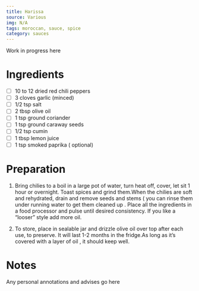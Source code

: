 ```yaml
---
title: Harissa
source: Various
img: N/A
tags: moroccan, sauce, spice
category: sauces
---
```


Work in progress here

Ingredients
===========

* [ ] 10 to 12 dried red chili peppers
* [ ] 3 cloves garlic (minced)
* [ ] 1/2 tsp salt
* [ ] 2 tbsp olive oil
* [ ] 1 tsp ground coriander
* [ ] 1 tsp ground caraway seeds
* [ ] 1/2 tsp cumin
* [ ] 1 tbsp lemon juice
* [ ] 1 tsp smoked paprika ( optional)

Preparation
===========
1. Bring chilies to a boil in a large pot of water, turn heat off, cover, let sit 1 hour or overnight. Toast spices and grind them.When the chilies are soft and rehydrated, drain and remove seeds and stems ( you can rinse them under running water to get them cleaned up . Place all the ingredients in a food processor and pulse until desired consistency. If you like a “looser” style add more oil.

2. To store, place in sealable jar and drizzle olive oil over top after each use, to preserve. It will last 1-2 months in the fridge.As long as it’s covered with a layer of oil , it should keep well.

Notes
=====

Any personal annotations and advises go here
